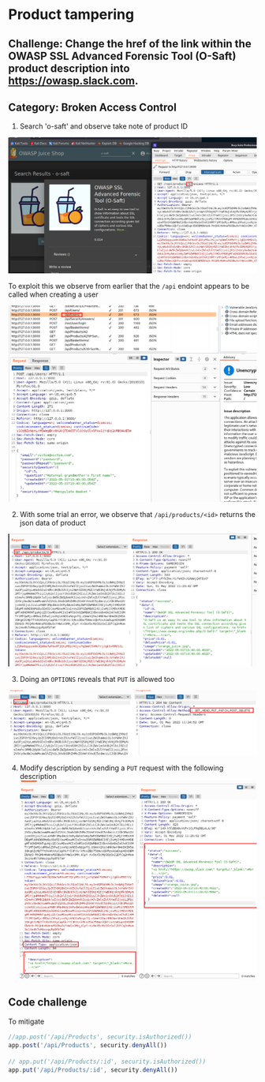 # Product tampering
## Challenge: Change the href of the link within the OWASP SSL Advanced Forensic Tool (O-Saft) product description into https://owasp.slack.com.

## Category: Broken Access Control 

1. Search 'o-saft' and observe take note of product ID

![](../screens/tamper-1.png)

To exploit this we observe from earlier that the `/api` endoint appears to be called when creating a user

![](../screens/tamper-2.png)


2. With some trial an error, we observe that `/api/products/<id>` returns the json data of product

![](../screens/tamper-3.png)

3. Doing an `OPTIONS` reveals that `PUT` is allowed too

![](../screens/tamper-4.png)


4. Modify description by sending a `PUT` request with the following description
![](../screens/tamper-5.png)


## Code challenge
To mitigate 

```js
//app.post('/api/Products', security.isAuthorized())
app.post('/api/Products', security.denyAll())

// app.put('/api/Products/:id', security.isAuthorized())
app.put('/api/Products/:id', security.denyAll())
```